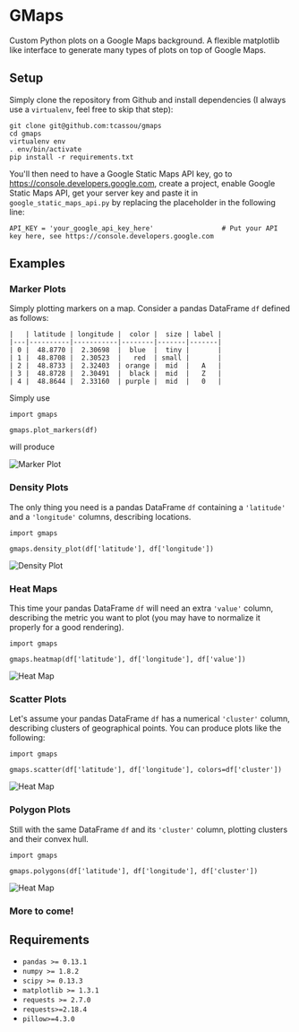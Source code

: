 # GMaps

Custom Python plots on a Google Maps background. A flexible matplotlib like interface to generate many types of plots on top of Google Maps.

## Setup

Simply clone the repository from Github and install dependencies (I always use a `virtualenv`, feel free to skip that step):
```
git clone git@github.com:tcassou/gmaps
cd gmaps
virtualenv env
. env/bin/activate
pip install -r requirements.txt
```

You'll then need to have a Google Static Maps API key, go to https://console.developers.google.com, create a project, enable Google Static Maps API, get your server key and paste it in `google_static_maps_api.py` by replacing the placeholder in the following line:
```
API_KEY = 'your_google_api_key_here'                 # Put your API key here, see https://console.developers.google.com
```

## Examples

### Marker Plots

Simply plotting markers on a map. Consider a pandas DataFrame `df` defined as follows:

```
|   | latitude | longitude |  color |  size | label |
|---|----------|-----------|--------|-------|-------|
| 0 |  48.8770 |  2.30698  |  blue  |  tiny |       |
| 1 |  48.8708 |  2.30523  |   red  | small |       |
| 2 |  48.8733 |  2.32403  | orange |  mid  |   A   |
| 3 |  48.8728 |  2.30491  |  black |  mid  |   Z   |
| 4 |  48.8644 |  2.33160  | purple |  mid  |   0   |
```

Simply use
```
import gmaps

gmaps.plot_markers(df)
```
will produce

![Marker Plot](https://github.com/tcassou/gmaps/blob/master/examples/markers.png)

### Density Plots

The only thing you need is a pandas DataFrame `df` containing a `'latitude'` and a `'longitude'` columns, describing locations.

```
import gmaps

gmaps.density_plot(df['latitude'], df['longitude'])
```

![Density Plot](https://github.com/tcassou/gmaps/blob/master/examples/density.png)

### Heat Maps

This time your pandas DataFrame `df` will need an extra `'value'` column, describing the metric you want to plot (you may have to normalize it properly for a good rendering).

```
import gmaps

gmaps.heatmap(df['latitude'], df['longitude'], df['value'])
```
![Heat Map](https://github.com/tcassou/gmaps/blob/master/examples/heatmap.png)

### Scatter Plots

Let's assume your pandas DataFrame `df` has a numerical `'cluster'` column, describing clusters of geographical points. You can produce plots like the following:

```
import gmaps

gmaps.scatter(df['latitude'], df['longitude'], colors=df['cluster'])
```
![Heat Map](https://github.com/tcassou/gmaps/blob/master/examples/clusters.png)

### Polygon Plots

Still with the same DataFrame `df` and its `'cluster'` column, plotting clusters and their convex hull.

```
import gmaps

gmaps.polygons(df['latitude'], df['longitude'], df['cluster'])
```
![Heat Map](https://github.com/tcassou/gmaps/blob/master/examples/polygons.png)

### More to come!

## Requirements

* `pandas >= 0.13.1`
* `numpy >= 1.8.2`
* `scipy >= 0.13.3`
* `matplotlib >= 1.3.1`
* `requests >= 2.7.0`
* `requests>=2.18.4`
* `pillow>=4.3.0`

